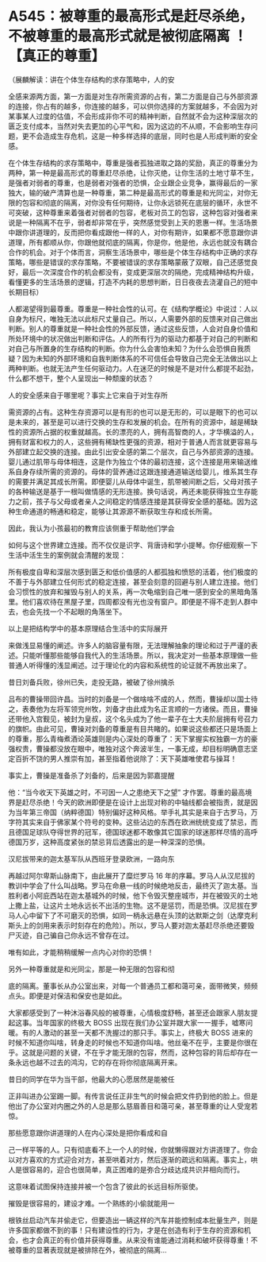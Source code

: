 # A545：被尊重的最高形式是赶尽杀绝，不被尊重的最高形式就是被彻底隔离 ！【真正的尊重】

（展麟解读：讲在个体生存结构的求存策略中，人的安

全感来源两方面，第一方面是对生存所需资源的占有，第二方面是自己与外部资源的连接，你占有的越多，你连接的越多，可以供你选择的方案就越多，不会因为对某事某人过度的估值，不会形成非你不可的精神判断，自然就不会为这种深层次的匮乏支付成本，当然对失去更加的心平气和，因为这边的不从顺，不会影响生存问题，更不会造成生存危机，这是一种多样选择的底层，同时也是人形成判断的安全感。

在个体生存结构的求存策略中，尊重是强者孤独进取之路的奖励，真正的尊重分为两种，第一种是最高形式的尊重赶尽杀绝，让你灭绝，让你生活的土地寸草不生，是强者对弱者的尊重，也是弱者对强者的恐惧，企业跟企业竞争，赢得最后的一家独大，输的破产清算也是一种尊重，第二种是最高形式的尊重是和光同尘，对你无限的包容和彻底的隔离，对你没有任何期待，让你永远锁死在底层的循环，永世不可突破，这种尊重来着强者对弱者的包容，老板对员工的包容，这种包容对强者来说是一种隔离不在乎，弱者却非常在乎，突然感觉受到上天的恩惠一样。生活场景中跟你讲道理的，反而把你看成跟他一样的人，对你有期许，如果都不愿意跟你讲道理，所有都顺从你，你跟他就彻底的隔离，你是你，他是他，永远也就没有耦合合作的机会。对于个体而言，洞察生活场景中，哪些是个体生存结构中正确的求存策略，哪些是错误的求存策略，不要被错误的求存策略蒙蔽了双眼，自己还感觉良好，最后一次深度合作的机会都没有，变成更深层次的隔绝，完成精神结构升级，看懂更多的生活场景的逻辑，打造不内耗的思想判断，日日夜夜去浇灌自己的短中长期目标）

人都渴望得到最尊重。尊重是一种社会性的认可。在《结构学概论》中说过：人以自身为标尺，唯独无法以此标尺丈量自己。所以，人需要外部的反馈来对自己做出判断。别人的尊重就是一种社会性的外部反馈，通过这些反馈，人会对自身价值和所处环境中的状况做出判断和评估。人的所有行为的驱动力都基于对自己的判断和对自己与所置身的生存结构的判断。你为什么会害怕未知？为什么会恐惧自我质疑？因为未知的外部环境和自我判断体系的不可信任会导致自己完全无法做出以上两种判断。也就无法产生任何驱动力。人在迷茫的时候是不是对什么都提不起劲，什么都不想干，整个人呈现出一种颓废的状态？

人的安全感来自于哪里呢？事实上它来自于对生存所

需资源的占有。这种生存资源可以是有形的也可以是无形的，可以是眼下的也可以是未来的，甚至是可以进行交换的生存和发展的机会。在所有的资源中，越是稀缺性的资源所占据的权重就越高。长的漂亮的人，拥有高智商的人，才华横溢的人，拥有财富和权力的人，这些拥有稀缺性更强的资源，相对于普通人而言就更容易与外部建立起交换的连接。由此引出安全感的第二个层次，自己与外部资源的连接。婴儿通过肌带与母体相连，这是作为独立个体的最初连接，这个连接是用来输送维系自身存续所需的资源的。母体的营养通过这跟连接通道输送给婴儿，维系其生存的需要并满足其成长所需。即便婴儿从母体中诞生，肌带被间断之后，父母对孩子的各种输送是基于一根叫做情感的无形连接。换句话说，再还未能获得独立生存能力之前，孩子与父母或者亲人之间稳定的情感连接是其获得安全感的基础。因为这种生命通道的畅通和稳定，能够让其源源不断获取生存和成长所需。

因此，我认为小孩最初的教育应该侧重于帮助他们学会

如何与这个世界建立连接。而不仅仅是识字、背唐诗和学小提琴。你仔细观察一下生活中活生生的案例就会清醒的发现：

所有极度自卑和深层次感到匮乏和低价值感的人都孤独和愤怒的活着，他们极度的不善于与外部建立任何形式的稳定连接，甚至会刻意的回避与别人建立连接。他们会习惯性的放弃和摧毁与别人的关系，再一次龟缩到自己唯一感到安全的黑暗角落里。他们喜欢待在黑屋子里，四周都没有光也没有窗户。即便是不得不走到人群中去，也会先找一个不起眼的角落坐下。

以上是把结构学中的基本原理结合生活中的实际展开

来做浅显易懂的阐述。许多人的脑容量有限，无法理解抽象的理论和过于严谨的表述。只能听懂那些能够自我代入的生活场景。所以，我决定对一些基本原理做一些普通人听得懂的浅显阐述。过于理论化的内容和系统性的论证就不再放出来了。

昔日刘备兵败，徐州已失，走投无路，被破了徐州擒杀

吕布的曹操带回许昌。当时的刘备是一个做啥啥不成的人，然而，曹操却以国士待之，表奏他为左将军领兖州牧，刘备才由此成为名正言顺的一方诸侯。而且，曹操还带他入宫觐见，被封为皇叔，这个名头成为了他一辈子在士大夫阶层拥有号召力的旗帜。由此可见，曹操对刘备的尊重是有目共睹的。如果说这些都还只是场面上的尊重，那么青梅煮酒论英雄则是内心深处的尊重了：天下掌握实权独霸一方的豪强权贵，曹操都没放在眼中，唯独对这个奔波半生，一事无成，却目标明确意志坚定百折不饶的男人推崇有加，甚至指着他说除了：天下英雄唯使君与操耳！

事实上，曹操是准备杀了刘备的，后来是因为郭嘉提醒

他：“当今收天下英雄之时，不可因一人之患绝天下之望” 才作罢。尊重的最高境界是赶尽杀绝！今天的欧洲即便是在设计上出现对称的中轴线都会被指责，就是因为当年第三帝国（纳粹德国）特别偏好这种风格。举手礼其实是来自于古罗马，万字符其实来自于佛家某个符号的变种。这些沾边的东西在欧洲统统变成了禁忌，而且德国足球队夺得世界的冠军，德国球迷都不敢像其它国家的球迷那样尽情的高呼德国万岁，这种高度紧张的禁忌背后透露出的是一种深深的恐惧。

汉尼拔带来的迦太基军队从西班牙登录欧洲，一路向东

再越过阿尔卑斯山脉南下，由此展开了糜烂罗马 16 年的序幕。罗马人从汉尼拔的教训中学会了什么叫战略。罗马在命悬一线的时候绝地反击，最终灭了迦太基。当胜利者小阿庇西站在迦太基城外的时候，他下令毁灭整座城市，并在被毁灭的土地上撒上盐，让这片土地永远长不出活的生物。这不是惩罚，而是恐惧。汉尼拔在罗马人心中留下了不可磨灭的恐惧，如同一柄永远悬在头顶的达默斯之剑（达摩克利斯头上的剑用来表示时刻存在的危险）。所以，罗马人要对迦太基赶尽杀绝还要毁尸灭迹，自己骗自己你永远不曾存在过。

唯有如此，才能稍稍缓解一点内心对你的恐惧！

另外一种尊重就是和光同尘，那是一种无限的包容和彻

底的隔离。董事长从办公室出来，对每一个普通员工都和蔼可亲，面带微笑，频频点头。即便是对保洁和保安也是如此。

大家都感受到了一种沐浴春风般的被尊重，心情极度舒畅，甚至还会跟家人朋友提起这事。当年国家的终极大 BOSS 出现在我们办公室并跟大家一一握手，嘘寒问暖。有的人激动的甚至一天都不洗握过的那只手。事实上，终极大 BOSS 进来的时候不知道你叫啥，转身走的时候也不知道你叫啥。他丝毫不在乎，主要是你很在乎。这就是问题的关键，不在乎才能无限的包容，然而，这种包容的背后却存在一条永远也越不过去的鸿沟，它的存在将你彻底隔离开来。

昔日的同学在华为当干部，他最大的心愿居然是能被任

正非叫进办公室踢一脚。有传言说任正非生气的时候会把文件扔到他的脸上。但是他出了办公室对内圈之外的人总是那么慈眉善目和蔼可亲，甚至尊重的让人受宠若惊。

那些愿意跟你讲道理的人在内心深处是把你看成和自

己一样平等的人。只有彻底看不上一个人的时候，你就懒得跟对方讲道理了。你会以对方喜欢的方式迎合对方，甚至哄着对方，然后逐渐的疏远和隔离。事实上，哄人是很容易的，迎合也很简单，真正困难的是弥合分歧达成共识并相向而行。

这意味着试图保持连接并被一个包含了彼此的长远目标所驱使。

摧毁是很容易的，建设才难。一个熟练的小偷就能用一

根铁丝启动汽车并偷走它，但要造出一辆这样的汽车并能控制成本批量生产，则是许多国家都做不到的事！只有建设性的行为，才是在创造有利于生存的资源和机会，也才会真正的有价值并获得尊重。从来没有谁能通过消耗和破坏获得尊重！不被尊重的显著表现就是被排除在外，被彻底的隔离…
